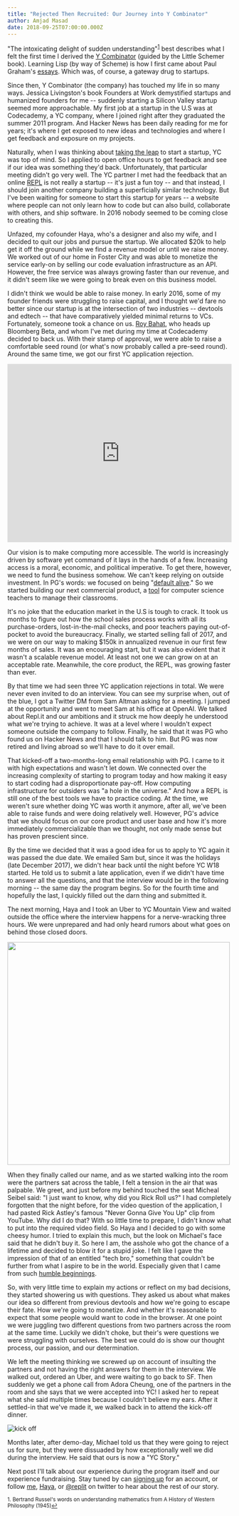 ```yaml
---
title: "Rejected Then Recruited: Our Journey into Y Combinator"
author: Amjad Masad
date: 2018-09-25T07:00:00.000Z
---
```


"The intoxicating delight of sudden understanding"<sup><a href="#fn1" id="ref1">1</a></sup> best describes what I felt the first time I derived the [Y Combinator](https://en.wikipedia.org/wiki/Fixed-point_combinator#Derivation_of_the_Y_combinator) (guided by the Little Schemer book). Learning Lisp (by way of Scheme) is how I first came about Paul Graham's [essays](http://paulgraham.com/articles.html). Which was, of course, a gateway drug to startups.

Since then, Y Combinator (the company) has touched my life in so many ways.  Jessica Livingston's book Founders at Work demystified startups and humanized founders for me -- suddenly starting a Silicon Valley startup seemed more approachable. My first job at a startup in the U.S was at Codecademy, a YC company, where  I joined right after they graduated the summer 2011 program. And Hacker News has been daily reading for me for years; it's where I get exposed to new ideas and technologies and where I get feedback and exposure on my projects.

Naturally, when I was thinking about [taking the leap](https://amasad.me/kierkegaard) to start a startup, YC was top of mind. So I applied to open office hours to get feedback and see if our idea was something they'd back. Unfortunately, that particular meeting didn't go very well. The YC partner I met had the feedback that an online [REPL](http://repl.it/languages) is not really a startup -- it's just a fun toy -- and that instead, I should join another company building a superficially similar technology. But I've been waiting for someone to start this startup for years -- a website where people can not only learn how to code but can also build, collaborate with others, and ship software. In 2016 nobody seemed to be coming close to creating this.

Unfazed, my cofounder Haya, who's a designer and also my wife, and I decided to quit our jobs and pursue the startup. We allocated $20k to help get it off the ground while we find a revenue model or until we raise money. We worked out of our home in Foster City and was able to monetize the service early-on by selling our code evaluation infrastructure as an API. However, the free service was always growing faster than our revenue, and it didn't seem like we were going to break even on this business model.

I didn't think we would be able to raise money. In early 2016, some of my
founder friends were struggling to raise capital, and I thought we'd fare no
better since our startup is at the intersection of two industries -- devtools
and edtech -- that have comparatively yielded minimal returns to
VCs. Fortunately, someone took a chance on us. [Roy
Bahat](https://twitter.com/roybahat), who heads up Bloomberg Beta, and whom I've
met during my time at Codecademy decided to back us. With their stamp of
approval, we were able to raise a comfortable seed round (or what's now probably
called a pre-seed round). Around the same time, we got our first YC application
rejection.


<iframe height="400px" width="100%" src="https://repl.it/@amasad/yc?lite=true" scrolling="no" frameborder="no" allowtransparency="true" allowfullscreen="true" sandbox="allow-forms allow-pointer-lock allow-popups allow-same-origin allow-scripts allow-modals"></iframe>

Our vision is to make computing more accessible. The world is increasingly driven by software yet command of it lays in the hands of a few. Increasing access is a moral, economic, and political imperative. To get there, however, we need to fund the business somehow. We can't keep relying on outside investment. In PG's words: we focused on being "[default alive](http://paulgraham.com/aord.html)." So we started building our next commercial product, a [tool](https://repl.it/classrooms) for computer science teachers to manage their classrooms.

It's no joke that the education market in the U.S is tough to crack. It took us months to figure out how the school sales process works with all its purchase-orders, lost-in-the-mail checks, and poor teachers paying out-of-pocket to avoid the bureaucracy. Finally, we started selling fall of 2017, and we were on our way to making $150k in annualized revenue in our first few months of sales. It was an encouraging start, but it was also evident that it wasn't a scalable revenue model. At least not one we can grow on at an acceptable rate. Meanwhile, the core product, the REPL, was growing faster than ever.

By that time we had seen three YC application rejections in total. We were never even invited to do an interview. You can see my surprise when, out of the blue, I got a Twitter DM from Sam Altman asking for a meeting. I jumped at the opportunity and went to meet Sam at his office at OpenAI. We talked about Repl.it and our ambitions and it struck me how deeply he understood what we're trying to achieve. It was at a level where I wouldn't expect someone outside the company to follow. Finally, he said that it was PG who found us on Hacker News and that I should talk to him. But PG was now retired and living abroad so we'll have to do it over email.

That kicked-off a two-months-long email relationship with PG. I came to it with high expectations and wasn't let down. We connected over the increasing complexity of starting to program today and how making it easy to start coding had a disproportionate pay-off. How computing infrastructure for outsiders was "a hole in the universe." And how a REPL is still one of the best tools we have to practice coding. At the time, we weren't sure whether doing YC was worth it anymore, after all, we've been able to raise funds and were doing relatively well. However, PG's advice that we should focus on our core product and user base and how it's more immediately commercializable than we thought, not only made sense but has proven prescient since.

By the time we decided that it was a good idea for us to apply to YC again it was passed the due date. We emailed Sam but, since it was the holidays (late December 2017), we didn't hear back until the night before YC W18 started. He told us to submit a late application, even if we didn't have time to answer all the questions, and that the interview would be in the following morning -- the same day the program begins. So for the fourth time and hopefully the last, I quickly filled out the darn thing and submitted it.

The next morning, Haya and I took an Uber to YC Mountain View and waited outside the office where the interview happens for a nerve-wracking three hours. We were unprepared and had only heard rumors about what goes on behind those closed doors.

<img width="500px" src="https://i.imgur.com/cW1zONr.jpg"/>

When they finally called our name, and as we started walking into the room were the partners sat across the table, I felt a tension in the air that was palpable. We greet, and just before my behind touched the seat Micheal Seibel said: "I just want to know, why did you Rick Roll us?" I had completely forgotten that the night before, for the video question of the application, I had pasted Rick Astley's famous "Never Gonna Give You Up" clip from YouTube. Why did I do that? With so little time to prepare, I didn't know what to put into the required video field. So Haya and I decided to go with some cheesy humor. I tried to explain this much, but the look on Michael's face said that he didn't buy it. So here I am, the asshole who got the chance of a lifetime and decided to blow it for a stupid joke. I felt like I gave the impression of that of an entitled "tech bro," something that couldn't be further from what I aspire to be in the world. Especially given that I came from such [humble beginnings](https://amasad.me/github).

So, with very little time to explain my actions or reflect on my bad decisions, they started showering us with questions. They asked us about what makes our idea so different from previous devtools and how we're going to escape their fate. How we're going to monetize. And whether it's reasonable to expect that some people would want to code in the browser. At one point we were juggling two different questions from two partners across the room at the same time. Luckily we didn't choke, but their's were questions we were struggling with ourselves. The best we could do is show our thought process, our passion, and our determination.

We left the meeting thinking we screwed up on account of insulting the partners and not having the right answers for them in the interview. We walked out, ordered an Uber, and were waiting to go back to SF. Then suddenly we get a phone call from Adora Cheung, one of the partners in the room and she says that we were accepted into YC! I asked her to repeat what she said multiple times because I couldn't believe my ears. After it settled-in that we've made it, we walked back in to attend the kick-off dinner.

![kick off](https://i.imgur.com/XkW5FiX.jpg)

Months later, after demo-day, Michael told us that they were going to reject us for sure, but they were dissuaded by how exceptionally well we did during the interview. He said that ours is now a "YC Story."

Next post I'll talk about our experience during the program itself and our experience fundraising. Stay tuned by can [signing up](/signup) for an account, or follow [me](https://twitter.com/amasad), [Haya](https://twitter.com/hayaodeh), or [@replit](https://twitter.com/replit) on twitter to hear about the rest of our story.

<sup id="fn1">1. Bertrand Russel's words on understanding mathematics from A History of Western Philosophy (1945)<a href="#ref1" title="Jump back to footnote 1 in the text.">↩</a></sup>
